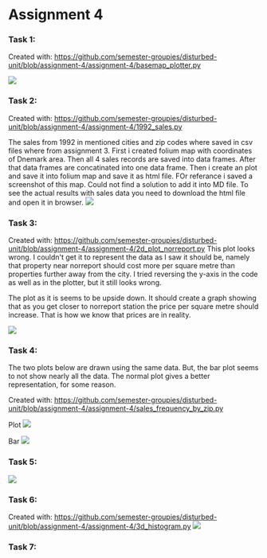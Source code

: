 # Assignment 4

### Task 1:
Created with:
https://github.com/semester-groupies/disturbed-unit/blob/assignment-4/assignment-4/basemap_plotter.py

![](https://github.com/semester-groupies/disturbed-unit/blob/assignment-4/assignment-4/plot_50_km_2015.png)
### Task 2:
Created with:
https://github.com/semester-groupies/disturbed-unit/blob/assignment-4/assignment-4/1992_sales.py

The sales from 1992 in mentioned cities and zip codes where saved in csv files where from assignment 3.
First i created folium map with coordinates of Dnemark area. Then all 4 sales records are saved into data frames.
After that data frames are concatinated into one data frame. Then i create an plot and save it into folium map and save it as html file. FOr referance i saved a screenshot of this map. Could not find a solution to add it into MD file. To see the actual results with sales data you need to download the html file and open it in browser.
![](https://github.com/semester-groupies/disturbed-unit/blob/assignment-4/assignment-4/Screenshot%20from%202017-10-01%2020-14-45.png)
### Task 3:
Created with:
https://github.com/semester-groupies/disturbed-unit/blob/assignment-4/assignment-4/2d_plot_norreport.py
This plot looks wrong. I couldn't get it to represent the data as I saw it should be, namely that property near norreport should cost 
more per square metre than properties further away from the city. I tried reversing the y-axis in the code as well as in the plotter, 
but it still looks wrong.

The plot as it is seems to be upside down. It should create a graph showing that as you get closer to norreport station the price per square metre should increase. That is how we know that prices are in reality.

![](https://github.com/semester-groupies/disturbed-unit/blob/assignment-4/assignment-4/2d_plot_norreport.png)
### Task 4:
The two plots below are drawn using the same data. But, the bar plot seems to not show nearly all the data. The normal plot gives a better
representation, for some reason.


Created with:
https://github.com/semester-groupies/disturbed-unit/blob/assignment-4/assignment-4/sales_frequency_by_zip.py

Plot
![](https://github.com/semester-groupies/disturbed-unit/blob/assignment-4/assignment-4/sales_by_zip.png)

Bar
![](https://github.com/semester-groupies/disturbed-unit/blob/assignment-4/assignment-4/by_zip_bar.png)
### Task 5:
![](https://github.com/semester-groupies/disturbed-unit/blob/assignment-4/assignment-4/room_numbers_histogram.png)

### Task 6:
Created with:
https://github.com/semester-groupies/disturbed-unit/blob/assignment-4/assignment-4/3d_histogram.py
![](https://github.com/semester-groupies/disturbed-unit/blob/assignment-4/assignment-4/3d_histogram.png)
### Task 7:
